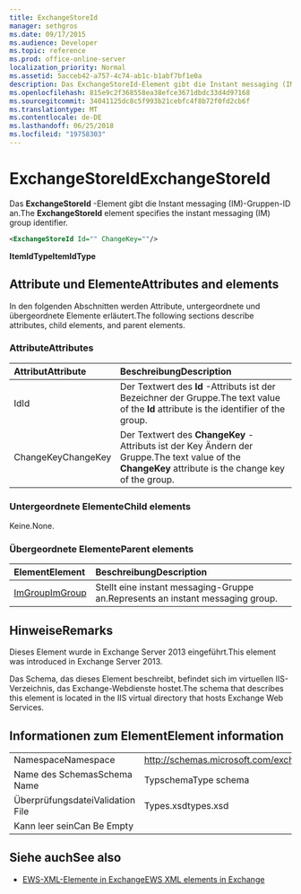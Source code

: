 ```yaml
---
title: ExchangeStoreId
manager: sethgros
ms.date: 09/17/2015
ms.audience: Developer
ms.topic: reference
ms.prod: office-online-server
localization_priority: Normal
ms.assetid: 5acceb42-a757-4c74-ab1c-b1abf7bf1e0a
description: Das ExchangeStoreId-Element gibt die Instant messaging (IM)-Gruppen-ID an.
ms.openlocfilehash: 815e9c2f368558ea38efce3671dbdc33d4d97168
ms.sourcegitcommit: 34041125dc8c5f993b21cebfc4f8b72f0fd2cb6f
ms.translationtype: MT
ms.contentlocale: de-DE
ms.lasthandoff: 06/25/2018
ms.locfileid: "19758303"
---
```

# <a name="exchangestoreid"></a><span data-ttu-id="c8db3-103">ExchangeStoreId</span><span class="sxs-lookup"><span data-stu-id="c8db3-103">ExchangeStoreId</span></span>

<span data-ttu-id="c8db3-104">Das **ExchangeStoreId** -Element gibt die Instant messaging (IM)-Gruppen-ID an.</span><span class="sxs-lookup"><span data-stu-id="c8db3-104">The **ExchangeStoreId** element specifies the instant messaging (IM) group identifier.</span></span> 
  
```XML
<ExchangeStoreId Id="" ChangeKey=""/>
```

 <span data-ttu-id="c8db3-105">**ItemIdType**</span><span class="sxs-lookup"><span data-stu-id="c8db3-105">**ItemIdType**</span></span>
## <a name="attributes-and-elements"></a><span data-ttu-id="c8db3-106">Attribute und Elemente</span><span class="sxs-lookup"><span data-stu-id="c8db3-106">Attributes and elements</span></span>

<span data-ttu-id="c8db3-107">In den folgenden Abschnitten werden Attribute, untergeordnete und übergeordnete Elemente erläutert.</span><span class="sxs-lookup"><span data-stu-id="c8db3-107">The following sections describe attributes, child elements, and parent elements.</span></span>
  
### <a name="attributes"></a><span data-ttu-id="c8db3-108">Attribute</span><span class="sxs-lookup"><span data-stu-id="c8db3-108">Attributes</span></span>

|<span data-ttu-id="c8db3-109">**Attribut**</span><span class="sxs-lookup"><span data-stu-id="c8db3-109">**Attribute**</span></span>|<span data-ttu-id="c8db3-110">**Beschreibung**</span><span class="sxs-lookup"><span data-stu-id="c8db3-110">**Description**</span></span>|
|:-----|:-----|
|<span data-ttu-id="c8db3-111">Id</span><span class="sxs-lookup"><span data-stu-id="c8db3-111">Id</span></span>  <br/> |<span data-ttu-id="c8db3-112">Der Textwert des **Id** -Attributs ist der Bezeichner der Gruppe.</span><span class="sxs-lookup"><span data-stu-id="c8db3-112">The text value of the **Id** attribute is the identifier of the group.</span></span>  <br/> |
|<span data-ttu-id="c8db3-113">ChangeKey</span><span class="sxs-lookup"><span data-stu-id="c8db3-113">ChangeKey</span></span>  <br/> |<span data-ttu-id="c8db3-114">Der Textwert des **ChangeKey** -Attributs ist der Key Ändern der Gruppe.</span><span class="sxs-lookup"><span data-stu-id="c8db3-114">The text value of the **ChangeKey** attribute is the change key of the group.</span></span>  <br/> |
   
### <a name="child-elements"></a><span data-ttu-id="c8db3-115">Untergeordnete Elemente</span><span class="sxs-lookup"><span data-stu-id="c8db3-115">Child elements</span></span>

<span data-ttu-id="c8db3-116">Keine.</span><span class="sxs-lookup"><span data-stu-id="c8db3-116">None.</span></span>
  
### <a name="parent-elements"></a><span data-ttu-id="c8db3-117">Übergeordnete Elemente</span><span class="sxs-lookup"><span data-stu-id="c8db3-117">Parent elements</span></span>

|<span data-ttu-id="c8db3-118">**Element**</span><span class="sxs-lookup"><span data-stu-id="c8db3-118">**Element**</span></span>|<span data-ttu-id="c8db3-119">**Beschreibung**</span><span class="sxs-lookup"><span data-stu-id="c8db3-119">**Description**</span></span>|
|:-----|:-----|
|[<span data-ttu-id="c8db3-120">ImGroup</span><span class="sxs-lookup"><span data-stu-id="c8db3-120">ImGroup</span></span>](imgroup.md) <br/> |<span data-ttu-id="c8db3-121">Stellt eine instant messaging-Gruppe an.</span><span class="sxs-lookup"><span data-stu-id="c8db3-121">Represents an instant messaging group.</span></span>  <br/> |
   
## <a name="remarks"></a><span data-ttu-id="c8db3-122">Hinweise</span><span class="sxs-lookup"><span data-stu-id="c8db3-122">Remarks</span></span>

<span data-ttu-id="c8db3-123">Dieses Element wurde in Exchange Server 2013 eingeführt.</span><span class="sxs-lookup"><span data-stu-id="c8db3-123">This element was introduced in Exchange Server 2013.</span></span>
  
<span data-ttu-id="c8db3-124">Das Schema, das dieses Element beschreibt, befindet sich im virtuellen IIS-Verzeichnis, das Exchange-Webdienste hostet.</span><span class="sxs-lookup"><span data-stu-id="c8db3-124">The schema that describes this element is located in the IIS virtual directory that hosts Exchange Web Services.</span></span>
  
## <a name="element-information"></a><span data-ttu-id="c8db3-125">Informationen zum Element</span><span class="sxs-lookup"><span data-stu-id="c8db3-125">Element information</span></span>

|||
|:-----|:-----|
|<span data-ttu-id="c8db3-126">Namespace</span><span class="sxs-lookup"><span data-stu-id="c8db3-126">Namespace</span></span>  <br/> |http://schemas.microsoft.com/exchange/services/2006/types  <br/> |
|<span data-ttu-id="c8db3-127">Name des Schemas</span><span class="sxs-lookup"><span data-stu-id="c8db3-127">Schema Name</span></span>  <br/> |<span data-ttu-id="c8db3-128">Typschema</span><span class="sxs-lookup"><span data-stu-id="c8db3-128">Type schema</span></span>  <br/> |
|<span data-ttu-id="c8db3-129">Überprüfungsdatei</span><span class="sxs-lookup"><span data-stu-id="c8db3-129">Validation File</span></span>  <br/> |<span data-ttu-id="c8db3-130">Types.xsd</span><span class="sxs-lookup"><span data-stu-id="c8db3-130">types.xsd</span></span>  <br/> |
|<span data-ttu-id="c8db3-131">Kann leer sein</span><span class="sxs-lookup"><span data-stu-id="c8db3-131">Can Be Empty</span></span>  <br/> ||
   
## <a name="see-also"></a><span data-ttu-id="c8db3-132">Siehe auch</span><span class="sxs-lookup"><span data-stu-id="c8db3-132">See also</span></span>



- [<span data-ttu-id="c8db3-133">EWS-XML-Elemente in Exchange</span><span class="sxs-lookup"><span data-stu-id="c8db3-133">EWS XML elements in Exchange</span></span>](ews-xml-elements-in-exchange.md)

